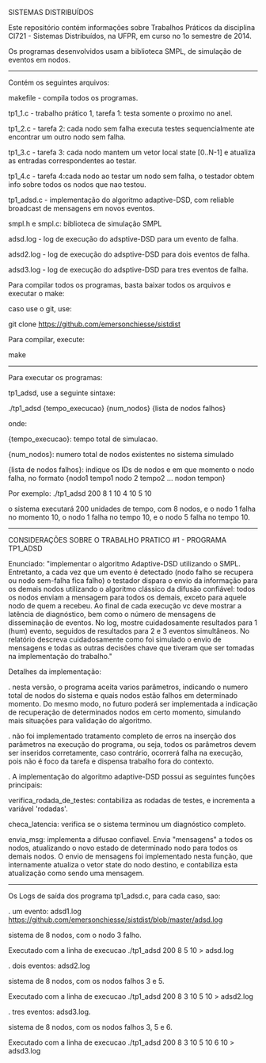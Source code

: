 SISTEMAS DISTRIBUÍDOS

Este repositório contém informações sobre Trabalhos Práticos da disciplina CI721 - Sistemas Distribuídos, na UFPR, em curso no 1o semestre de 2014.


Os programas desenvolvidos usam a biblioteca SMPL, de simulação de eventos em nodos.


---------------------

Contém os seguintes arquivos:


makefile - compila todos os programas.

tp1_1.c - trabalho prático 1, tarefa 1: testa somente o proximo no anel.

tp1_2.c - tarefa 2: cada nodo sem falha executa testes sequencialmente ate encontrar um outro nodo sem falha.

tp1_3.c - tarefa 3: cada nodo mantem um vetor local state [0..N-1] e atualiza as entradas correspondentes ao testar.

tp1_4.c - tarefa 4:cada nodo ao testar um nodo sem falha, o testador obtem info sobre todos os nodos que nao testou.

tp1_adsd.c - implementação do algoritmo adaptive-DSD, com reliable broadcast de mensagens em novos eventos.

smpl.h e smpl.c: biblioteca de simulação SMPL

adsd.log - log de execução do adsptive-DSD para um evento de falha.

adsd2.log - log de execução do adsptive-DSD para dois eventos de falha.

adsd3.log - log de execução do adsptive-DSD para tres eventos de falha.


Para compilar todos os programas, basta baixar todos os arquivos e executar o make:

caso use o git, use:

git clone https://github.com/emersonchiesse/sistdist


Para compilar, execute:

make

-----------------------

Para executar os programas:

tp1_adsd, use a seguinte sintaxe:

./tp1_adsd {tempo_execucao} {num_nodos} {lista de nodos falhos}

onde:

{tempo_execucao}: tempo total de simulacao. 

{num_nodos}: numero total de nodos existentes no sistema simulado

{lista de nodos falhos}: indique os IDs de nodos e em que momento o nodo falha, no formato {nodo1 tempo1 nodo 2 tempo2 ... nodon tempon}


Por exemplo: ./tp1_adsd 200 8 1 10 4 10 5 10 

o sistema executará 200 unidades de tempo, com 8 nodos, e o nodo 1 falha no momento 10, o nodo 1 falha no tempo 10, e o nodo 5 falha no tempo 10.


--------------------

CONSIDERAÇÕES SOBRE O TRABALHO PRATICO #1 - PROGRAMA TP1_ADSD

Enunciado:
"implementar o algoritmo Adaptive-DSD utilizando o SMPL. 
     Entretanto, a cada vez que um evento é detectado (nodo falho se recupera ou nodo sem-falha 
     fica falho) o testador dispara o envio da informação para os demais nodos utilizando o 
     algoritmo clássico da difusão confiável: todos os nodos enviam a mensagem para todos 
     os demais, exceto para aquele nodo de quem a recebeu. 
     Ao final de cada execução vc deve mostrar a latência de diagnóstico, 
     bem como o número de mensagens de disseminação de eventos. 
     No log, mostre cuidadosamente resultados para 1 (hum) evento, seguidos de resultados 
     para 2 e 3 eventos simultâneos. No relatório descreva cuidadosamente como foi 
     simulado o envio de mensagens e todas as outras decisões chave que tiveram que ser 
     tomadas na implementação do trabalho."
     

Detalhes da implementação:

. nesta versão, o programa aceita varios parâmetros, indicando o numero total de nodos do sistema e quais nodos estão 
  falhos em determinado momento. Do mesmo modo, no futuro poderá ser implementada a indicação de recuperação de 
  determinados nodos em certo momento, simulando mais situações para validação do algoritmo.

. não foi implementado tratamento completo de erros na inserção dos parâmetros na execução do programa, ou seja, 
  todos os parâmetros devem ser inseridos corretamente, caso contrário, ocorrerá falha na execução, pois não é foco
  da tarefa e dispensa trabalho fora do contexto.


. A implementação do algoritmo adaptive-DSD possui as seguintes funções principais:


verifica_rodada_de_testes: contabiliza as rodadas de testes, e incrementa a variável 'rodadas'.


checa_latencia: verifica se o sistema terminou um diagnóstico completo.


envia_msg: implementa a difusao confiavel. Envia "mensagens" a todos os nodos, atualizando o novo 
  estado de determinado nodo para todos os demais nodos. O envio de mensagens foi 
  implementado nesta função, que internamente atualiza o vetor state do nodo destino,
  e contabiliza esta atualização como sendo uma mensagem.
 

----------------------

Os Logs de saída dos programa tp1_adsd.c, para cada caso, sao: 

. um evento: adsd1.log
https://github.com/emersonchiesse/sistdist/blob/master/adsd.log
  
  sistema de 8 nodos, com o nodo 3 falho.

  Executado com a linha de execucao ./tp1_adsd 200 8 5 10 > adsd.log
  

. dois eventos: adsd2.log
  
  sistema de 8 nodos, com os nodos falhos 3 e  5.

  Executado com a linha de execucao ./tp1_adsd 200 8 3 10 5 10 > adsd2.log


. tres eventos: adsd3.log. 

  sistema de 8 nodos, com os nodos falhos 3, 5 e 6.

  Executado com a linha de execucao ./tp1_adsd 200 8 3 10 5 10 6 10 > adsd3.log




